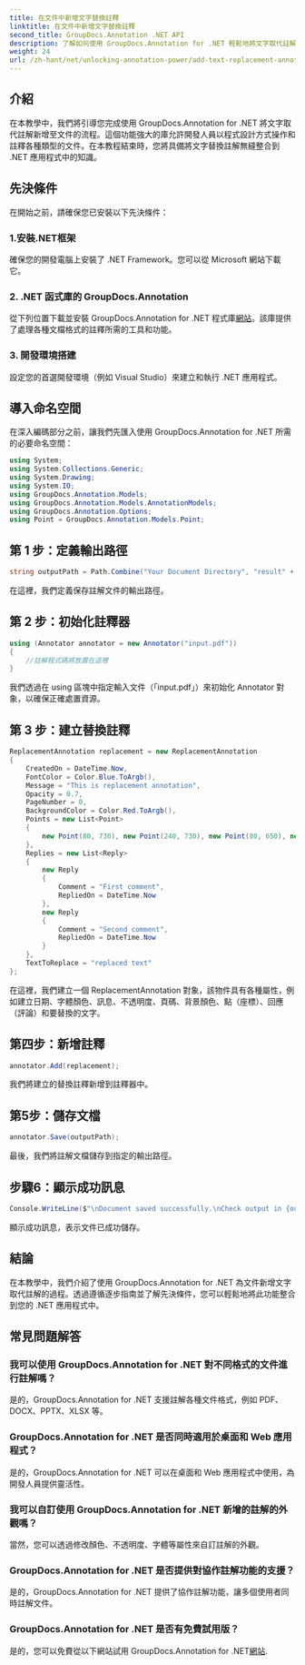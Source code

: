 ```yaml
---
title: 在文件中新增文字替換註釋
linktitle: 在文件中新增文字替換註釋
second_title: GroupDocs.Annotation .NET API
description: 了解如何使用 GroupDocs.Annotation for .NET 輕鬆地將文字取代註解新增至 .NET 文件。增強您的文件處理能力。
weight: 24
url: /zh-hant/net/unlocking-annotation-power/add-text-replacement-annotation/
---
```

## 介紹
在本教學中，我們將引導您完成使用 GroupDocs.Annotation for .NET 將文字取代註解新增至文件的流程。這個功能強大的庫允許開發人員以程式設計方式操作和註釋各種類型的文件。在本教程結束時，您將具備將文字替換註解無縫整合到 .NET 應用程式中的知識。
## 先決條件
在開始之前，請確保您已安裝以下先決條件：
### 1.安裝.NET框架
確保您的開發電腦上安裝了 .NET Framework。您可以從 Microsoft 網站下載它。
### 2. .NET 函式庫的 GroupDocs.Annotation
從下列位置下載並安裝 GroupDocs.Annotation for .NET 程式庫[網站](https://releases.groupdocs.com/annotation/net/)。該庫提供了處理各種文檔格式的註釋所需的工具和功能。
### 3. 開發環境搭建
設定您的首選開發環境（例如 Visual Studio）來建立和執行 .NET 應用程式。

## 導入命名空間
在深入編碼部分之前，讓我們先匯入使用 GroupDocs.Annotation for .NET 所需的必要命名空間：
```csharp
using System;
using System.Collections.Generic;
using System.Drawing;
using System.IO;
using GroupDocs.Annotation.Models;
using GroupDocs.Annotation.Models.AnnotationModels;
using GroupDocs.Annotation.Options;
using Point = GroupDocs.Annotation.Models.Point;
```
## 第 1 步：定義輸出路徑
```csharp
string outputPath = Path.Combine("Your Document Directory", "result" + Path.GetExtension("input.pdf"));
```
在這裡，我們定義保存註解文件的輸出路徑。
## 第 2 步：初始化註釋器
```csharp
using (Annotator annotator = new Annotator("input.pdf"))
{
    //註解程式碼將放置在這裡
}
```
我們透過在 using 區塊中指定輸入文件（「input.pdf」）來初始化 Annotator 對象，以確保正確處置資源。
## 第 3 步：建立替換註釋
```csharp
ReplacementAnnotation replacement = new ReplacementAnnotation
{
    CreatedOn = DateTime.Now,
    FontColor = Color.Blue.ToArgb(),
    Message = "This is replacement annotation",
    Opacity = 0.7,
    PageNumber = 0,
    BackgroundColor = Color.Red.ToArgb(),
    Points = new List<Point>
    {
        new Point(80, 730), new Point(240, 730), new Point(80, 650), new Point(240, 650)
    },
    Replies = new List<Reply>
    {
        new Reply
        {
            Comment = "First comment",
            RepliedOn = DateTime.Now
        },
        new Reply
        {
            Comment = "Second comment",
            RepliedOn = DateTime.Now
        }
    },
    TextToReplace = "replaced text"
};
```
在這裡，我們建立一個 ReplacementAnnotation 對象，該物件具有各種屬性，例如建立日期、字體顏色、訊息、不透明度、頁碼、背景顏色、點（座標）、回應（評論）和要替換的文字。
## 第四步：新增註釋
```csharp
annotator.Add(replacement);
```
我們將建立的替換註釋新增到註釋器中。
## 第5步：儲存文檔
```csharp
annotator.Save(outputPath);
```
最後，我們將註解文檔儲存到指定的輸出路徑。
## 步驟6：顯示成功訊息
```csharp
Console.WriteLine($"\nDocument saved successfully.\nCheck output in {outputPath}.");
```
顯示成功訊息，表示文件已成功儲存。

## 結論
在本教學中，我們介紹了使用 GroupDocs.Annotation for .NET 為文件新增文字取代註解的過程。透過遵循逐步指南並了解先決條件，您可以輕鬆地將此功能整合到您的 .NET 應用程式中。
## 常見問題解答
### 我可以使用 GroupDocs.Annotation for .NET 對不同格式的文件進行註解嗎？
是的，GroupDocs.Annotation for .NET 支援註解各種文件格式，例如 PDF、DOCX、PPTX、XLSX 等。
### GroupDocs.Annotation for .NET 是否同時適用於桌面和 Web 應用程式？
是的，GroupDocs.Annotation for .NET 可以在桌面和 Web 應用程式中使用，為開發人員提供靈活性。
### 我可以自訂使用 GroupDocs.Annotation for .NET 新增的註解的外觀嗎？
當然，您可以透過修改顏色、不透明度、字體等屬性來自訂註解的外觀。
### GroupDocs.Annotation for .NET 是否提供對協作註解功能的支援？
是的，GroupDocs.Annotation for .NET 提供了協作註解功能，讓多個使用者同時註解文件。
### GroupDocs.Annotation for .NET 是否有免費試用版？
是的，您可以免費從以下網站試用 GroupDocs.Annotation for .NET[網站](https://releases.groupdocs.com/).